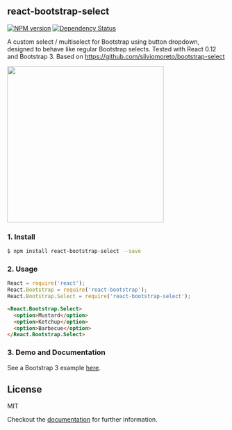 ## react-bootstrap-select

[![NPM version][npm-image]][npm-url]
[![Dependency Status][daviddm-image]][daviddm-url]

A custom select / multiselect for Bootstrap using button dropdown, designed to
behave like regular Bootstrap selects.  Tested with React 0.12 and Bootstrap 3.
Based on https://github.com/silviomoreto/bootstrap-select

<img src="http://i.imgur.com/ypIxZZ2.gif" height="360px" />

### 1. Install
```sh
$ npm install react-bootstrap-select --save
```

### 2. Usage
```js
React = require('react');
React.Bootstrap = require('react-bootstrap');
React.Bootstrap.Select = require('react-bootstrap-select');
```
```html
<React.Bootstrap.Select>
  <option>Mustard</option>
  <option>Ketchup</option>
  <option>Barbecue</option>
</React.Bootstrap.Select>
```

### 3. Demo and Documentation

See a Bootstrap 3 example [here](http://tjwebb.github.io/react-bootstrap-select).

## License
MIT

Checkout the [documentation](http://tjwebb.github.io/react-bootstrap-select) for further information.

[npm-image]: https://img.shields.io/npm/v/react-bootstrap-select.svg?style=flat-square
[npm-url]: https://npmjs.org/package/react-bootstrap-select
[daviddm-image]: http://img.shields.io/david/tjwebb/react-bootstrap-select.svg?style=flat-square
[daviddm-url]: https://david-dm.org/tjwebb/react-bootstrap-select
